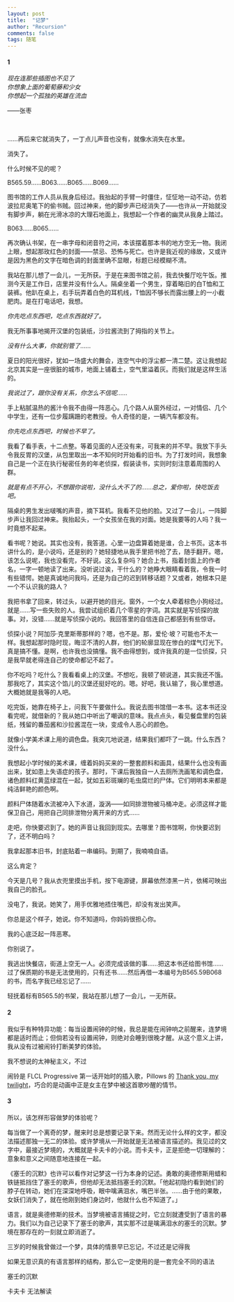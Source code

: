 ```yaml
---
layout: post
title:  "记梦"
author: "Recursion"
comments: false
tags: 随笔
---
```


#### 1

*现在连那些插图也不见了*  
*你想象上面的葡萄藤和少女*  
*你想起一个孤独的英雄在流血*

——张枣

&nbsp;

……再后来它就消失了，一丁点儿声音也没有，就像水消失在水里。

消失了。

什么时候不见的呢？

B565.59……B063……B065……B069……

图书馆的工作人员从我身后经过。我抬起的手臂一时僵住，怔怔地一动不动，仿若波拉尼奥笔下的偷书贼。回过神来，他的脚步声已经消失了——也许从一开始就没有脚步声，躺在光滑冰凉的大理石地面上，我想起一个作者的幽灵从我身上踏过。

B063……B065……

再次确认书架，在一串字母和闭音符之间，本该摆着那本书的地方空无一物。我闭上眼，想起那玫红色的封面——禁忌、恐怖与死亡。也许是我近视的缘故，又或许是因为黑色的文字在暗色调的封面里确不显眼，标题已经模糊不清。

我站在那儿想了一会儿，一无所获。于是在来图书馆之前，我去快餐厅吃午饭。推测今天是工作日，店里并没有什么人。隔桌坐着一个男生，穿着略旧的白T恤和工装裤。他趴在桌上，右手玩弄着白色的耳机线，T恤因不够长而露出腰上的一小截肥肉。是在打电话吧，我想。

*你先吃点东西吧，吃点东西就好了。*

我无所事事地揭开汉堡的包装纸，沙拉酱流到了拇指的关节上。

*没有什么大事，你就别管了……*

夏日的阳光很好，犹如一场盛大的舞会，连空气中的浮尘都一清二楚。这让我想起北京其实是一座很脏的城市，地面上铺着土，空气里溢着灰。而我们就是这样生活的。

*我说过了，跟你没有关系，你怎么不信呢……*

手上粘腻温热的酱汁令我不由得一阵恶心。几个路人从窗外经过，一对情侣、几个中学生，还有一位步履蹒跚的老教授。令人奇怪的是，一辆汽车都没有。

*你先吃点东西吧，时候也不早了。*

我看了看手表，十二点整。等着见面的人还没有来，可我来的并不早。我放下手头令我反胃的汉堡，从包里取出一本不知何时开始看的旧书。为了打发时间，我想象自己是一个正在执行秘密任务的年老侦探，假装读书，实则时刻注意着周围的人群。

*就是有点不开心，不想跟你说啦，没什么大不了的……总之，爱你啦，快吃饭去吧。*

隔桌的男生发出啵嘴的声音，摘下耳机。我看不见他的脸。又过了一会儿，一阵脚步声让我回过神来。我抬起头，一个女孩坐在我的对面。她是我要等的人吗？我一时竟想不起来。

看书呢？她说。其实也没有，我答道。心里一边盘算着她是谁，合上书页。这本书讲什么的，是小说吗，还是别的？她轻捷地从我手里把书抢了去，随手翻开。嗯，该怎么说呢，我也没看完，不好说。这么复杂吗？她合上书，指着封面上的作者名，一字一顿地读了出来。没听说过诶，干什么的？她睁大眼睛看着我，令我一时有些错愕。她是真诚地问我吗，还是为自己的迟到转移话题？又或者，她根本只是一个不认识我的路人？

我把书拿了回来，转过头，以避开她的目光。窗外，一个女人牵着棕色小狗经过。就是……写一些失败的人。我尝试组织着几个零星的字词。其实就是写侦探的故事。对，没错……就是写侦探小说的。我回答里的自信连自己都感到有些惊讶。

侦探小说？阿加莎·克里斯蒂那样的？嗯，也不是。那，爱伦·坡？可能也不太一样。我想起那时隐时现，晦涩不清的人群，他们的轮廓显现在惨白的煤气灯光下。真是搞不懂。是啊，也许我也没搞懂。我不由得想到，或许我真的是一位侦探，只是我早就老得连自己的使命都记不起了。

你不吃吗？吃什么？我看看桌上的汉堡。不想吃，我顿了顿说道，其实我还不饿。那我吃了，其实这个馅儿的汉堡还挺好吃的。嗯。好吧，我认输了，我心里想道。大概她就是我等的人吧。

吃完饭，她靠在椅子上，问我下午要做什么。我说去图书馆借一本书。这本书还没看完呢，就借新的？我从她口中听出了嘲讽的意味。我点点头，看见餐盘里的包装纸，残留的番茄酱和沙拉酱混在一块，变成令人恶心的颜色。

就像小学美术课上用的调色盘。我突兀地说道，结果我们都吓了一跳。什么东西？没什么。

我想起小学时候的美术课，缠着妈妈买来的一整套颜料和画具，结果什么也没有画出来，犹如患上失语症的孩子。那时，下课后我独自一人去厕所洗画笔和调色盘，诸色颜料红黄蓝绿混在一起，犹如五彩斑斓的毛虫腐烂的尸体。它们明明本来都是纯洁鲜艳的颜色啊。

颜料尸体随着水流被冲入下水道，漩涡——如同排泄物被马桶冲走。必须这样才能保卫自己，用把自己同排泄物分离开来的方式……

走吧，你快要迟到了。她的声音让我回到现实。去哪里？图书馆啊，你快要迟到了，还不明白吗？

我拿起那本旧书，封底贴着一串编码。到期了，我喃喃自语。

这么肯定？

今天是几号？我从衣兜里摸出手机，按下电源键，屏幕依然漆黑一片，依稀可映出我自己的脸孔。

没电了，我说。她笑了，用手优雅地捂住嘴巴，却没有发出笑声。

你总是这个样子，她说。你不知道吗，你妈妈很担心你。

我的心底泛起一阵恶寒。

你别说了。

我逃出快餐店，街道上空无一人。必须完成该做的事……把这本书还给图书馆……过了保质期的书是无法使用的，只有还书……然后再借一本编号为B565.59B068的书，而名字我已经忘记了……

轻抚着标有B565.5的书架，我站在那儿想了一会儿，一无所获。

#### 2

我似乎有种特异功能：每当设置闹钟的时候，我总是能在闹钟响之前醒来，连梦境都是适时而止；但倘若没有设置闹钟，则绝对会睡到很晚才醒。从这个意义上讲，我从没有过被闹铃打断美梦的体验。

我不想说的太神秘主义，不过

闹铃是 FLCL Progressive 第一话开始时的插入歌，Pillows 的 [Thank you, my twilight](http://music.163.com/song?id=22805698)，巧合的是动画中正是女主在梦中被这首歌吵醒的情节。

#### 3

所以，该怎样形容做梦的体验呢？

每当做了一个离奇的梦，醒来时总是想要记录下来。然而无论什么样的文字，都没法描述那独一无二的体验。或许梦境从一开始就是无法被语言描述的。我见过的文字中，最接近梦境的，大概就是卡夫卡的小说。而卡夫卡，正是拒绝一切理解的：意象和意义之间随意地连接在一起。

《塞壬的沉默》也许可以看作对记梦这一行为本身的记述。勇敢的奥德修斯用蜡和铁链抵挡住了塞壬的歌声，但他却无法抵挡塞壬的沉默。「他起初隐约看到她们的脖子在转动，她们在深深地呼吸，眼中噙满泪水，嘴巴半张。……由于他的果敢，女妖们消失了，就在他刚到她们身边时，他就什么也不知道了。」

语言，就是奥德修斯的技术。当梦境被语言捕捉之时，它立刻就遭受到了语言的暴力。我们以为自己记录下了塞壬的歌声，其实那不过是噙满泪水的塞壬的沉默。梦境在那存在的一刻就立即消逝了。

三岁的时候我曾做过一个梦，具体的情景早已忘记，不过还是记得我

如果无意识真的有语言那样的结构，那么它一定使用的是一套完全不同的语法

塞壬的沉默

卡夫卡 无法解读

